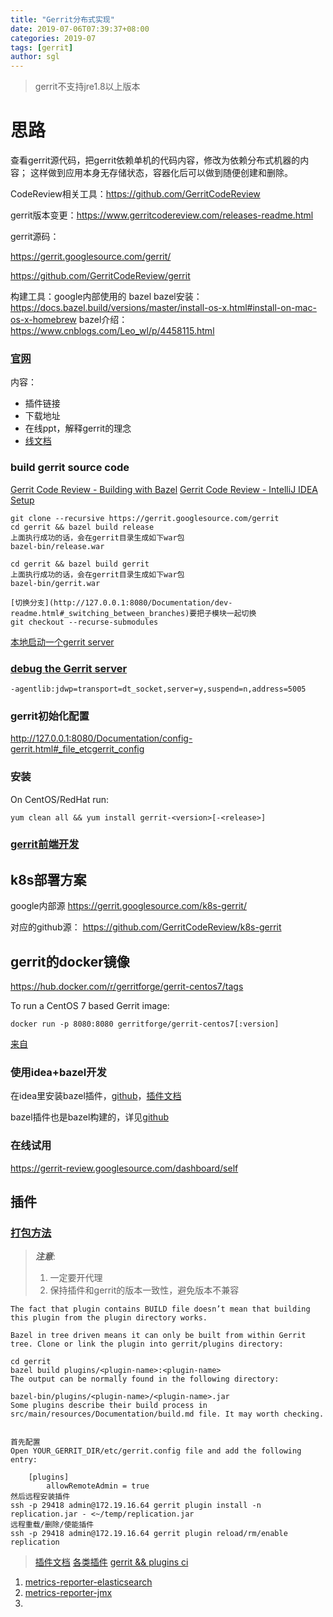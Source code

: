 ```yaml
---
title: "Gerrit分布式实现"
date: 2019-07-06T07:39:37+08:00
categories: 2019-07
tags: [gerrit]
author: sgl
---
```


> gerrit不支持jre1.8以上版本

思路
====
查看gerrit源代码，把gerrit依赖单机的代码内容，修改为依赖分布式机器的内容；
这样做到应用本身无存储状态，容器化后可以做到随便创建和删除。

CodeReview相关工具：https://github.com/GerritCodeReview

gerrit版本变更：https://www.gerritcodereview.com/releases-readme.html

gerrit源码：

https://gerrit.googlesource.com/gerrit/

https://github.com/GerritCodeReview/gerrit

构建工具：google内部使用的 bazel
bazel安装：https://docs.bazel.build/versions/master/install-os-x.html#install-on-mac-os-x-homebrew
bazel介绍：https://www.cnblogs.com/Leo_wl/p/4458115.html

### [官网](https://www.gerritcodereview.com/)
内容：
+ 插件链接
+ 下载地址
+ 在线ppt，解释gerrit的理念
+ [线文档](https://gerrit-review.googlesource.com/Documentation/index.html)

### build gerrit source code

[Gerrit Code Review - Building with Bazel](http://127.0.0.1:8080/Documentation/dev-bazel.html#installation)
[Gerrit Code Review - IntelliJ IDEA Setup](http://127.0.0.1:8080/Documentation/dev-intellij.html)

    git clone --recursive https://gerrit.googlesource.com/gerrit
    cd gerrit && bazel build release
    上面执行成功的话，会在gerrit目录生成如下war包
    bazel-bin/release.war
    
    cd gerrit && bazel build gerrit
    上面执行成功的话，会在gerrit目录生成如下war包
    bazel-bin/gerrit.war
    
    [切换分支](http://127.0.0.1:8080/Documentation/dev-readme.html#_switching_between_branches)要把子模块一起切换
    git checkout --recurse-submodules
    
[本地启动一个gerrit server](http://127.0.0.1:8080/Documentation/dev-readme.html#_local_server)


### [debug the Gerrit server](http://127.0.0.1:8080/Documentation/dev-readme.html#run_daemon)  

    -agentlib:jdwp=transport=dt_socket,server=y,suspend=n,address=5005
  
    
### gerrit初始化配置

http://127.0.0.1:8080/Documentation/config-gerrit.html#_file_etcgerrit_config    
    
### 安装

On CentOS/RedHat run:

    yum clean all && yum install gerrit-<version>[-<release>]


### [gerrit前端开发](/blog/2019/11/10/gerrit前端开发/)


k8s部署方案
----
google内部源
https://gerrit.googlesource.com/k8s-gerrit/

对应的github源：
https://github.com/GerritCodeReview/k8s-gerrit

gerrit的docker镜像
----
https://hub.docker.com/r/gerritforge/gerrit-centos7/tags

To run a CentOS 7 based Gerrit image:

    docker run -p 8080:8080 gerritforge/gerrit-centos7[:version]
    
[来自](https://gerrit.googlesource.com/gerrit)    

### 使用idea+bazel开发

在idea里安装bazel插件，[github](https://ij.bazel.build/)，[插件文档](https://ij.bazel.build/)

bazel插件也是bazel构建的，详见[github](https://ij.bazel.build/)

### 在线试用
https://gerrit-review.googlesource.com/dashboard/self

插件
----
### [打包方法](https://gerrit-review.googlesource.com/Documentation/dev-build-plugins.html)
> ***注意***:
> 1. 一定要开代理
> 2. 保持插件和gerrit的版本一致性，避免版本不兼容

    The fact that plugin contains BUILD file doesn’t mean that building this plugin from the plugin directory works.
    
    Bazel in tree driven means it can only be built from within Gerrit tree. Clone or link the plugin into gerrit/plugins directory:
    
    cd gerrit
    bazel build plugins/<plugin-name>:<plugin-name>
    The output can be normally found in the following directory:
    
    bazel-bin/plugins/<plugin-name>/<plugin-name>.jar
    Some plugins describe their build process in src/main/resources/Documentation/build.md file. It may worth checking.
    
    
    首先配置
    Open YOUR_GERRIT_DIR/etc/gerrit.config file and add the following entry:
        
        [plugins]
            allowRemoteAdmin = true
    然后远程安装插件
    ssh -p 29418 admin@172.19.16.64 gerrit plugin install -n replication.jar - <~/temp/replication.jar
    远程重载/删除/使能插件
    ssh -p 29418 admin@172.19.16.64 gerrit plugin reload/rm/enable replication



> [插件文档](https://gerrit-documentation.storage.googleapis.com/Documentation/3.0.3/config-plugins.html)
> [各类插件](https://gerrit.googlesource.com/plugins/)
> [gerrit && plugins ci](https://gerrit-ci.gerritforge.com/)

1. [metrics-reporter-elasticsearch](https://gerrit.googlesource.com/plugins%2Fmetrics-reporter-elasticsearch)
2. [metrics-reporter-jmx](https://gerrit.googlesource.com/plugins%2Fmetrics-reporter-jmx)
3. []()
